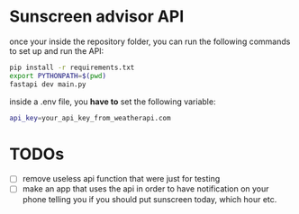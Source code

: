 # Sunscreen advisor API

once your inside the repository folder, you can run the following commands to set up and run the API:

```bash
pip install -r requirements.txt
export PYTHONPATH=$(pwd)
fastapi dev main.py
```

inside a .env file, you **have to** set the following variable:

```bash
api_key=your_api_key_from_weatherapi.com
```
# TODOs
- [ ] remove useless api function that were just for testing
- [ ] make an app that uses the api in order to have notification on your phone telling you if you should put sunscreen today, which hour etc.
